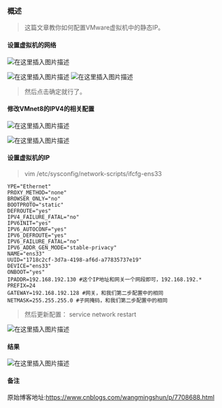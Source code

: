 
### 概述

>这篇文章教你如何配置VMware虚拟机中的静态IP。

#### 设置虚拟机的网络

![在这里插入图片描述](https://img-blog.csdnimg.cn/20190313211146376.?x-oss-process=image/watermark,type_ZmFuZ3poZW5naGVpdGk,shadow_10,text_aHR0cHM6Ly9ibG9nLmNzZG4ubmV0L3FxXzI1NDg0MTQ3,size_16,color_FFFFFF,t_70)

![在这里插入图片描述](https://img-blog.csdnimg.cn/20190313211259986.?x-oss-process=image/watermark,type_ZmFuZ3poZW5naGVpdGk,shadow_10,text_aHR0cHM6Ly9ibG9nLmNzZG4ubmV0L3FxXzI1NDg0MTQ3,size_16,color_FFFFFF,t_70)
![在这里插入图片描述](https://img-blog.csdnimg.cn/20190313211345298.?x-oss-process=image/watermark,type_ZmFuZ3poZW5naGVpdGk,shadow_10,text_aHR0cHM6Ly9ibG9nLmNzZG4ubmV0L3FxXzI1NDg0MTQ3,size_16,color_FFFFFF,t_70)

>然后点击确定就行了。

#### 修改VMnet8的IPV4的相关配置

![在这里插入图片描述](https://img-blog.csdnimg.cn/20190313211450534.?x-oss-process=image/watermark,type_ZmFuZ3poZW5naGVpdGk,shadow_10,text_aHR0cHM6Ly9ibG9nLmNzZG4ubmV0L3FxXzI1NDg0MTQ3,size_16,color_FFFFFF,t_70)

![在这里插入图片描述](https://img-blog.csdnimg.cn/20190313211909247.?x-oss-process=image/watermark,type_ZmFuZ3poZW5naGVpdGk,shadow_10,text_aHR0cHM6Ly9ibG9nLmNzZG4ubmV0L3FxXzI1NDg0MTQ3,size_16,color_FFFFFF,t_70)


#### 设置虚拟机的IP

>vim /etc/sysconfig/network-scripts/ifcfg-ens33 


```text
YPE="Ethernet"
PROXY_METHOD="none"
BROWSER_ONLY="no"
BOOTPROTO="static"
DEFROUTE="yes"
IPV4_FAILURE_FATAL="no"
IPV6INIT="yes"
IPV6_AUTOCONF="yes"
IPV6_DEFROUTE="yes"
IPV6_FAILURE_FATAL="no"
IPV6_ADDR_GEN_MODE="stable-privacy"
NAME="ens33"
UUID="1718c2cf-3d7a-4198-af6d-a77835737e19"
DEVICE="ens33"
ONBOOT="yes"
IPADDR=192.168.192.130 #这个IP地址和网关一个网段即可，192.168.192.*
PREFIX=24
GATEWAY=192.168.192.128 #网关，和我们第二步配置中的相同
NETMASK=255.255.255.0 #子网掩码，和我们第二步配置中的相同                                                         
```

>然后更新配置： service network restart


![在这里插入图片描述](https://img-blog.csdnimg.cn/20190313212249789.?x-oss-process=image/watermark,type_ZmFuZ3poZW5naGVpdGk,shadow_10,text_aHR0cHM6Ly9ibG9nLmNzZG4ubmV0L3FxXzI1NDg0MTQ3,size_16,color_FFFFFF,t_70)



#### 结果
![在这里插入图片描述](https://img-blog.csdnimg.cn/20190313212311527.?x-oss-process=image/watermark,type_ZmFuZ3poZW5naGVpdGk,shadow_10,text_aHR0cHM6Ly9ibG9nLmNzZG4ubmV0L3FxXzI1NDg0MTQ3,size_16,color_FFFFFF,t_70)


#### 备注
原始博客地址:https://www.cnblogs.com/wangmingshun/p/7708688.html